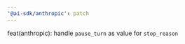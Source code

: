```yaml
---
'@ai-sdk/anthropic': patch
---
```


feat(anthropic): handle `pause_turn` as value for `stop_reason`
